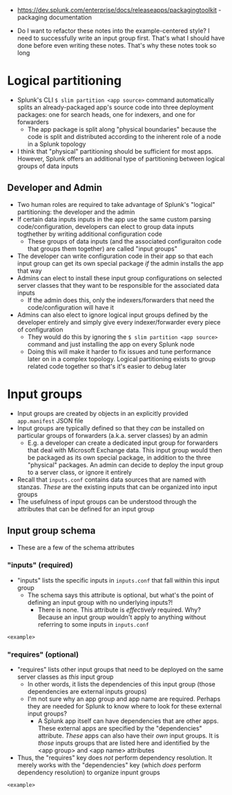 - https://dev.splunk.com/enterprise/docs/releaseapps/packagingtoolkit - packaging documentation











- Do I want to refactor these notes into the example-centered style? I need to successfully write an input group first. That's what I should have done
  before even writing these notes. That's why these notes took so long
# Logical partitioning
- Splunk's CLI `$ slim partition <app source>` command automatically splits an already-packaged app's source code into three deployment packages: one
  for search heads, one for indexers, and one for forwarders
  - The app package is split along "physical boundaries" because the code is split and distributed according to the inherent role of a node in a
    Splunk topology
- I think that "physical" partitioning should be sufficient for most apps. However, Splunk offers an additional type of partitioning between logical
  groups of data inputs
## Developer and Admin
- Two human roles are required to take advantage of Splunk's "logical" partitioning: the developer and the admin
- If certain data inputs inputs in the app use the same custom parsing code/configuration, developers can elect to group data inputs togthether by
  writing additional configuration code
  - These groups of data inputs (and the associated configuraiton code that groups them together) are called "input groups"
- The developer can write configuration code in their app so that each input group can get its own special package _if_ the admin installs the app
  that way
- Admins can elect to install these input group configurations on selected server classes that they want to be responsible for the associated data
  inputs
  - If the admin does this, only the indexers/forwarders that need the code/configuration will have it
- Admins can also elect to ignore logical input groups defined by the developer entirely and simply give every indexer/forwarder every piece of
  configuration
  - They would do this by ignoring the `$ slim partition <app source>` command and just installing the app on every Splunk node
  - Doing this will make it harder to fix issues and tune performance later on in a complex topology. Logical partitioning exists to group related
    code together so that's it's easier to debug later
# Input groups
- Input groups are created by objects in an explicitly provided `app.manifest` JSON file
- Input groups are typically defined so that they *can* be installed on particular groups of forwarders (a.k.a. server classes) by an admin
  - E.g. a developer can create a dedicated input group for forwarders that deal with Microsoft Exchange data. This input group would then be packaged
    as its own special package, in addition to the three "physical" packages. An admin can decide to deploy the input group to a server class, or
    ignore it entirely
- Recall that `inputs.conf` contains data sources that are named with stanzas. *These* are the existing inputs that can be organized into input groups
- The usefulness of input groups can be understood through the attributes that can be defined for an input group
## Input group schema
- These are a few of the schema attributes
### "inputs" (required)
- "inputs" lists the specific inputs in `inputs.conf` that fall within this input group
  - The schema says this attribute is optional, but what's the point of defining an input group with no underlying inputs?! 
    - There is none. This attribute is _effectively_ required. Why? Because an input group wouldn't apply to anything without referring to some inputs
      in `inputs.conf`
```
<example>
```
### "requires" (optional)
- "requires" lists other input groups that need to be deployed on the same server classes as _this_ input group
  - In other words, it lists the dependencies of this input group (those dependencies are external inputs groups)
  - I'm not sure why an app group and app name are required. Perhaps they are needed for Splunk to know where to look for these external input groups?
    - A Splunk app itself can have dependencies that are other apps. These external apps are specified by the "dependencies" attribute. _These_ apps
      can also have their _own_ input groups. It is _those_ inputs groups that are listed here and identified by the \<app group> and \<app name>
      attributes
- Thus, the "requires" key does _not_ perform dependency resolution. It merely works with the "dependencies" key (which _does_ perform dependency
  resolution) to organize inpunt groups
```
<example>
```